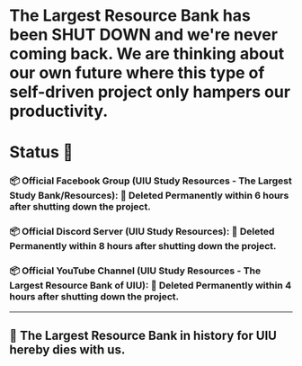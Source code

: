 # The Largest Resource Bank has been **SHUT DOWN** and we're never coming back. We are thinking about our own future where this type of self-driven project only hampers our productivity.

# Status 💫 <br>
### 📦 Official Facebook Group (UIU Study Resources - The Largest Study Bank/Resources): 🔴 Deleted Permanently within 6 hours after shutting down the project.
### 📦 Official Discord Server (UIU Study Resources): 🔴 Deleted Permanently within 8 hours after shutting down the project.
### 📦 Official YouTube Channel (UIU Study Resources - The Largest Resource Bank of UIU): 🔴 Deleted Permanently within 4 hours after shutting down the project.


---------

## 🤝 The Largest Resource Bank in history for UIU hereby dies with us.
